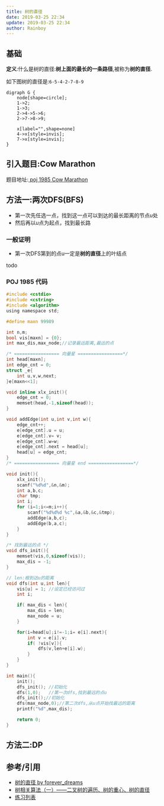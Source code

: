 ```yaml
---
title: 树的直径
date: 2019-03-25 22:34
update: 2019-03-25 22:34
author: Rainboy
---
```



## 基础

**定义**:什么是树的直径:**树上面的最长的一条路径**,被称为**树的直径**.

如下图树的直径是:`6-5-4-2-7-8-9`




```viz-dot
digraph G {
    node[shape=circle];
    1->2;
    1->3;
    2->4->5->6;
    2->7->8->9;

    x[label="",shape=none]
    4->x[style=invis];
    7->x[style=invis];
}
```

## 引入题目:Cow Marathon 

题目地址:[ poj 1985 Cow Marathon ](https://vjudge.net/problem/POJ-1985)

## 方法一:两次DFS(BFS)

 - 第一次先任选一点，找到这一点可以到达的最长距离的节点$u$处
 - 然后再以$u$点为起点，找到最长路


### 一般证明

 - 第一次DFS第到的点u一定是**树的直径**上的叶结点

todo

### POJ 1985 代码

```c
#include <cstdio>
#include <cstring>
#include <algorithm>
using namespace std;

#define maxn 99989

int n,m;
bool vis[maxn] = {0};
int max_dis,max_node;//记录最远距离,最远的点

/* ================= 向量星 =================*/
int head[maxn];
int edge_cnt = 0;
struct _e{
    int u,v,w,next;
}e[maxn<<1];

void inline xlx_init(){
    edge_cnt = 0;
    memset(head,-1,sizeof(head));
}

void addEdge(int u,int v,int w){
    edge_cnt++;
    e[edge_cnt].u = u;
    e[edge_cnt].v= v;
    e[edge_cnt].w=w;
    e[edge_cnt].next = head[u];
    head[u] = edge_cnt;
}
/* ================= 向量星 end =================*/

void init(){
    xlx_init();
    scanf("%d%d",&n,&m);
    int a,b,c;
    char tmp;
    int i;
    for (i=1;i<=m;i++){
        scanf("%d%d%d %c",&a,&b,&c,&tmp);
        addEdge(a,b,c);
        addEdge(b,a,c);
    }
}

/* 找到最远的点 */
void dfs_init(){
    memset(vis,0,sizeof(vis));
    max_dis = -1;
}

// len:根到达u的距离
void dfs(int u,int len){ 
    vis[u] = 1; //设定已经访问过
    int i;

    if( max_dis < len){
        max_dis = len;
        max_node = u;
    }

    for(i=head[u];i!=-1;i= e[i].next){
        int v = e[i].v;
        if( !vis[v]){
            dfs(v,len+e[i].w);
        }
    }
}

int main(){
    init();
    dfs_init(); //初始化
    dfs(1,0);   //第一次dfs,找到最远的点u
    dfs_init();//初始化
    dfs(max_node,0);//第二次dfs,从u点开始找最远的距离
    printf("%d",max_dis);

    return 0;
}
```

## 方法二:DP



## 参考/引用

- [树的直径 by forever_dreams](https://blog.csdn.net/forever_dreams/article/details/81051578)
- [树相关算法（一）——二叉树的遍历、树的重心、树的直径](https://blog.csdn.net/zhanxufeng/article/details/80715185)
- [练习列表](https://www.cnblogs.com/BCOI/category/1283444.html)


